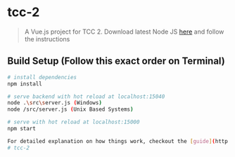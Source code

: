 # tcc-2

> A Vue.js project for TCC 2. Download latest Node JS [here](https://nodejs.org/en/) and follow the instructions

## Build Setup (Follow this exact order on Terminal)

``` bash
# install dependencies
npm install

# serve backend with hot reload at localhost:15040
node .\src\server.js (Windows)
node /src/server.js (Unix Based Systems)

# serve with hot reload at localhost:15000
npm start

For detailed explanation on how things work, checkout the [guide](http://vuejs-templates.github.io/webpack/) and [docs for vue-loader](http://vuejs.github.io/vue-loader).
# tcc-2
